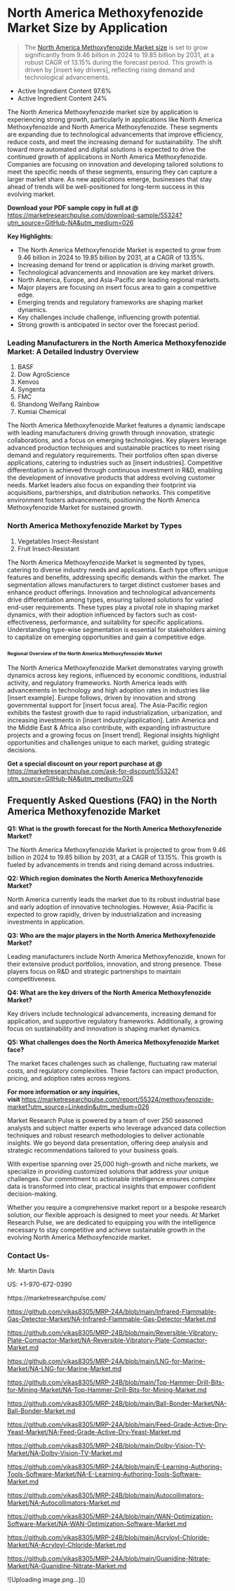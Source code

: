 <h1>North America Methoxyfenozide Market&nbsp;Size by Application</h1><blockquote><p>The <a href="https://marketresearchpulse.com/download-sample/55324?utm_source=GitHub-NA&amp;utm_medium=026">North America Methoxyfenozide Market size</a> is set to grow significantly from 9.46 billion in 2024 to 19.85 billion by 2031, at a robust CAGR of 13.15% during the forecast period. This growth is driven by [insert key drivers], reflecting rising demand and technological advancements.</p></blockquote><ul><li>Active Ingredient Content 97.6%<li> Active Ingredient Content 24%</li></ul><p>The North America Methoxyfenozide market size by application is experiencing strong growth, particularly in applications like North America Methoxyfenozide and North America Methoxyfenozide. These segments are expanding due to technological advancements that improve efficiency, reduce costs, and meet the increasing demand for sustainability. The shift toward more automated and digital solutions is expected to drive the continued growth of applications in North America Methoxyfenozide. Companies are focusing on innovation and developing tailored solutions to meet the specific needs of these segments, ensuring they can capture a larger market share. As new applications emerge, businesses that stay ahead of trends will be well-positioned for long-term success in this evolving market.</p><p><strong>Download your PDF sample copy in full at @ </strong><a href="https://marketresearchpulse.com/download-sample/55324?utm_source=GitHub-NA&amp;utm_medium=026">https://marketresearchpulse.com/download-sample/55324?utm_source=GitHub-NA&amp;utm_medium=026</a></p><p><strong>Key Highlights: </strong></p><ul><li>The North America Methoxyfenozide Market is expected to grow from 9.46 billion in 2024 to 19.85 billion by 2031, at a CAGR of 13.15%.</li><li>Increasing demand for trend or application is driving market growth.</li><li>Technological advancements and innovation are key market drivers.</li><li>North America, Europe, and Asia-Pacific are leading regional markets.</li><li>Major players are focusing on insert focus area to gain a competitive edge.</li><li>Emerging trends and regulatory frameworks are shaping market dynamics.</li><li>Key challenges include challenge, influencing growth potential.</li><li>Strong growth is anticipated in sector over the forecast period.</li></ul><h3>Leading Manufacturers in the North America Methoxyfenozide Market: A Detailed Industry Overview</h3><ol><li>BASF</li><li>Dow AgroScience</li><li>Kenvos</li><li>Syngenta</li><li>FMC</li><li>Shandong Weifang Rainbow</li><li>Kumiai Chemical</li></ol><div class="flex max-w-full flex-col flex-grow"><div class="min-h-8 text-message flex w-full flex-col items-end gap-2 whitespace-normal break-words [.text-message+&amp;]:mt-5" dir="auto" data-message-author-role="assistant" data-message-id="fd8432e4-4910-450d-b182-61b7bfb0a01f" data-message-model-slug="gpt-4o"><div class="flex w-full flex-col gap-1 empty:hidden first:pt-[3px]"><div class="markdown prose w-full break-words dark:prose-invert light"><p>The North America Methoxyfenozide Market features a dynamic landscape with leading manufacturers driving growth through innovation, strategic collaborations, and a focus on emerging technologies. Key players leverage advanced production techniques and sustainable practices to meet rising demand and regulatory requirements. Their portfolios often span diverse applications, catering to industries such as [insert industries]. Competitive differentiation is achieved through continuous investment in R&amp;D, enabling the development of innovative products that address evolving customer needs. Market leaders also focus on expanding their footprint via acquisitions, partnerships, and distribution networks. This competitive environment fosters advancements, positioning the North America Methoxyfenozide Market for sustained growth.</p></div></div></div></div><h3>North America Methoxyfenozide Market by Types</h3><ol><li>Vegetables Insect-Resistant<li> Fruit Insect-Resistant</li></ol><div class="flex max-w-full flex-col flex-grow"><div class="min-h-8 text-message flex w-full flex-col items-end gap-2 whitespace-normal break-words [.text-message+&amp;]:mt-5" dir="auto" data-message-author-role="assistant" data-message-id="084470be-0bb7-4664-bddf-5156b4f41249" data-message-model-slug="gpt-4o-mini"><div class="flex w-full flex-col gap-1 empty:hidden first:pt-[3px]"><div class="markdown prose w-full break-words dark:prose-invert light"><p>The North America Methoxyfenozide Market is segmented by types, catering to diverse industry needs and applications. Each type offers unique features and benefits, addressing specific demands within the market. The segmentation allows manufacturers to target distinct customer bases and enhance product offerings. Innovation and technological advancements drive differentiation among types, ensuring tailored solutions for varied end-user requirements. These types play a pivotal role in shaping market dynamics, with their adoption influenced by factors such as cost-effectiveness, performance, and suitability for specific applications. Understanding type-wise segmentation is essential for stakeholders aiming to capitalize on emerging opportunities and gain a competitive edge.</p></div></div></div></div><h3><span style="font-size: 11px;">Regional Overview of the North America Methoxyfenozide Market</span></h3><div class="flex max-w-full flex-col flex-grow"><div class="min-h-8 text-message flex w-full flex-col items-end gap-2 whitespace-normal break-words [.text-message+&amp;]:mt-5" dir="auto" data-message-author-role="assistant" data-message-id="e9038762-ce64-4e30-91c9-9bd413514231" data-message-model-slug="gpt-4o-mini"><div class="flex w-full flex-col gap-1 empty:hidden first:pt-[3px]"><div class="markdown prose w-full break-words dark:prose-invert light"><p>The North America Methoxyfenozide Market demonstrates varying growth dynamics across key regions, influenced by economic conditions, industrial activity, and regulatory frameworks. North America leads with advancements in technology and high adoption rates in industries like [insert example]. Europe follows, driven by innovation and strong governmental support for [insert focus area]. The Asia-Pacific region exhibits the fastest growth due to rapid industrialization, urbanization, and increasing investments in [insert industry/application]. Latin America and the Middle East &amp; Africa also contribute, with expanding infrastructure projects and a growing focus on [insert trend]. Regional insights highlight opportunities and challenges unique to each market, guiding strategic decisions.</p></div></div></div></div><p><strong>Get a special discount on your report purchase at @ </strong><a href="https://marketresearchpulse.com/ask-for-discount/55324?utm_source=GitHub-NA&amp;utm_medium=026">https://marketresearchpulse.com/ask-for-discount/55324?utm_source=GitHub-NA&amp;utm_medium=026</a></p><h2>Frequently Asked Questions (FAQ) in the North America Methoxyfenozide Market</h2><p><strong>Q1: What is the growth forecast for the North America Methoxyfenozide Market?</strong></p><p>The North America Methoxyfenozide Market is projected to grow from 9.46 billion in 2024 to 19.85 billion by 2031, at a CAGR of 13.15%. This growth is fueled by advancements in trends and rising demand across industries.</p><p><strong>Q2: Which region dominates the North America Methoxyfenozide Market?</strong></p><p>North America currently leads the market due to its robust industrial base and early adoption of innovative technologies. However, Asia-Pacific is expected to grow rapidly, driven by industrialization and increasing investments in application.</p><p><strong>Q3: Who are the major players in the North America Methoxyfenozide Market?</strong></p><p>Leading manufacturers include North America Methoxyfenozide, known for their extensive product portfolios, innovation, and strong presence. These players focus on R&amp;D and strategic partnerships to maintain competitiveness.</p><p><strong>Q4: What are the key drivers of the North America Methoxyfenozide Market?</strong></p><p>Key drivers include technological advancements, increasing demand for application, and supportive regulatory frameworks. Additionally, a growing focus on sustainability and innovation is shaping market dynamics.</p><p><strong>Q5: What challenges does the North America Methoxyfenozide Market face?</strong></p><p>The market faces challenges such as challenge, fluctuating raw material costs, and regulatory complexities. These factors can impact production, pricing, and adoption rates across regions.</p><p><strong>For more information or any inquiries, visit&nbsp;</strong><a href="https://marketresearchpulse.com/report/55324/methoxyfenozide-market?utm_source=Linkedin&utm_medium=026">https://marketresearchpulse.com/report/55324/methoxyfenozide-market?utm_source=Linkedin&utm_medium=026</a></p><p>Market Research Pulse is powered by a team of over 250 seasoned analysts and subject matter experts who leverage advanced data collection techniques and robust research methodologies to deliver actionable insights. We go beyond data presentation, offering deep analysis and strategic recommendations tailored to your business goals.</p><p>With expertise spanning over 25,000 high-growth and niche markets, we specialize in providing customized solutions that address your unique challenges. Our commitment to actionable intelligence ensures complex data is transformed into clear, practical insights that empower confident decision-making.</p><p>Whether you require a comprehensive market report or a bespoke research solution, our flexible approach is designed to meet your needs. At Market Research Pulse, we are dedicated to equipping you with the intelligence necessary to stay competitive and achieve sustainable growth in the evolving North America Methoxyfenozide market.</p><h3><strong>Contact Us-</strong></h3><p>Mr. Martin Davis</p><p>US: +1-970-672-0390</p><p>https://marketresearchpulse.com/</p><p><a href="https://github.com/vikas8305/MRP-24A/blob/main/Infrared-Flammable-Gas-Detector-Market/NA-Infrared-Flammable-Gas-Detector-Market.md">https://github.com/vikas8305/MRP-24A/blob/main/Infrared-Flammable-Gas-Detector-Market/NA-Infrared-Flammable-Gas-Detector-Market.md</a></p><p><a href="https://github.com/vikas8305/MRP-24B/blob/main/Reversible-Vibratory-Plate-Compactor-Market/NA-Reversible-Vibratory-Plate-Compactor-Market.md">https://github.com/vikas8305/MRP-24B/blob/main/Reversible-Vibratory-Plate-Compactor-Market/NA-Reversible-Vibratory-Plate-Compactor-Market.md</a></p><p><a href="https://github.com/vikas8305/MRP-24A/blob/main/LNG-for-Marine-Market/NA-LNG-for-Marine-Market.md">https://github.com/vikas8305/MRP-24A/blob/main/LNG-for-Marine-Market/NA-LNG-for-Marine-Market.md</a></p><p><a href="https://github.com/vikas8305/MRP-24B/blob/main/Top-Hammer-Drill-Bits-for-Mining-Market/NA-Top-Hammer-Drill-Bits-for-Mining-Market.md">https://github.com/vikas8305/MRP-24B/blob/main/Top-Hammer-Drill-Bits-for-Mining-Market/NA-Top-Hammer-Drill-Bits-for-Mining-Market.md</a></p><p><a href="https://github.com/vikas8305/MRP-24B/blob/main/Ball-Bonder-Market/NA-Ball-Bonder-Market.md">https://github.com/vikas8305/MRP-24B/blob/main/Ball-Bonder-Market/NA-Ball-Bonder-Market.md</a></p><p><a href="https://github.com/vikas8305/MRP-24A/blob/main/Feed-Grade-Active-Dry-Yeast-Market/NA-Feed-Grade-Active-Dry-Yeast-Market.md">https://github.com/vikas8305/MRP-24A/blob/main/Feed-Grade-Active-Dry-Yeast-Market/NA-Feed-Grade-Active-Dry-Yeast-Market.md</a></p><p><a href="https://github.com/vikas8305/MRP-24B/blob/main/Dolby-Vision-TV-Market/NA-Dolby-Vision-TV-Market.md">https://github.com/vikas8305/MRP-24B/blob/main/Dolby-Vision-TV-Market/NA-Dolby-Vision-TV-Market.md</a></p><p><a href="https://github.com/vikas8305/MRP-24A/blob/main/E-Learning-Authoring-Tools-Software-Market/NA-E-Learning-Authoring-Tools-Software-Market.md">https://github.com/vikas8305/MRP-24A/blob/main/E-Learning-Authoring-Tools-Software-Market/NA-E-Learning-Authoring-Tools-Software-Market.md</a></p><p><a href="https://github.com/vikas8305/MRP-24B/blob/main/Autocollimators-Market/NA-Autocollimators-Market.md">https://github.com/vikas8305/MRP-24B/blob/main/Autocollimators-Market/NA-Autocollimators-Market.md</a></p><p><a href="https://github.com/vikas8305/MRP-24A/blob/main/WAN-Optimization-Software-Market/NA-WAN-Optimization-Software-Market.md">https://github.com/vikas8305/MRP-24A/blob/main/WAN-Optimization-Software-Market/NA-WAN-Optimization-Software-Market.md</a></p><p><a href="https://github.com/vikas8305/MRP-24B/blob/main/Acryloyl-Chloride-Market/NA-Acryloyl-Chloride-Market.md">https://github.com/vikas8305/MRP-24B/blob/main/Acryloyl-Chloride-Market/NA-Acryloyl-Chloride-Market.md</a></p><p><a href="https://github.com/vikas8305/MRP-24A/blob/main/Guanidine-Nitrate-Market/NA-Guanidine-Nitrate-Market.md">https://github.com/vikas8305/MRP-24A/blob/main/Guanidine-Nitrate-Market/NA-Guanidine-Nitrate-Market.md</a></p>
![Uploading image.png…]()
